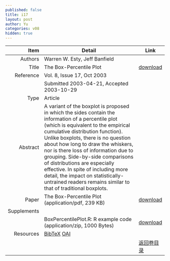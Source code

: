 ```yaml
---
published: false
title: i17
layout: post
author: Yu
categories: v08
hidden: true
---
```


| Item | Detail | Link |
|---:|---|---|
| Authors | Warren W. Esty, Jeff Banfield| |
| Title |The Box-Percentile Plot | [download](http://www.jstatsoft.org/v08/i17/paper) |
| Reference |Vol. 8, Issue 17, Oct 2003 | |
| | Submitted 2003-04-21, Accepted 2003-10-29| | 
| Type | Article| |
| Abstract | A variant of the boxplot is proposed in which the sides contain the information of a percentile plot (which is equivalent to the empirical cumulative distribution function). Unlike boxplots, there is no question about how long to draw the whiskers, nor is there loss of information due to grouping. Side-by-side comparisons of distributions are especially effective. In spite of including more detail, the impact on statistically-untrained readers remains similar to that of traditional boxplots.| |
| Paper | The Box-Percentile Plot  (application/pdf, 239 KB)| [download](http://www.jstatsoft.org/v08/i17/paper) |
| Supplements | | |
| |BoxPercentilePlot.R: R example code  (application/zip, 1000 Bytes)|  [download](http://www.jstatsoft.org/v08/i17/supp/1) |
| Resources | [BibTeX](http://www.jstatsoft.org/v08/i17/bibtex) [OAI](http://www.jstatsoft.org/oai?verb=GetRecord&identifier=oai.jstatsoft/v08/i17&prefix=oai_dc)| |
| |  | [返回卷目录]({{site.baseurl}}/volume/v08.html) |